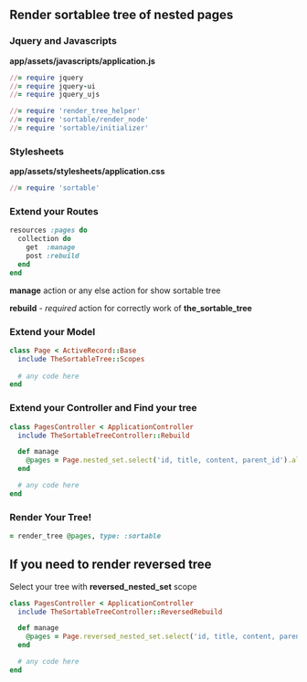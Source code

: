 ## Render sortablee tree of nested pages

### Jquery and Javascripts

**app/assets/javascripts/application.js**

```ruby
//= require jquery
//= require jquery-ui
//= require jquery_ujs
```

```ruby
//= require 'render_tree_helper'
//= require 'sortable/render_node'
//= require 'sortable/initializer'
```

### Stylesheets

**app/assets/stylesheets/application.css**

```ruby
//= require 'sortable'
```

### Extend your Routes

``` ruby
resources :pages do
  collection do
    get  :manage
    post :rebuild
  end
end
```

**manage** action or any else action for show sortable tree

**rebuild** - _required_ action for correctly work of **the_sortable_tree**

### Extend your Model

``` ruby
class Page < ActiveRecord::Base
  include TheSortableTree::Scopes
  
  # any code here
end
```

### Extend your Controller and Find your tree

``` ruby
class PagesController < ApplicationController
  include TheSortableTreeController::Rebuild

  def manage
    @pages = Page.nested_set.select('id, title, content, parent_id').all
  end

  # any code here
end
```

### Render Your Tree!

```ruby
= render_tree @pages, type: :sortable
```

## If you need to render reversed tree

Select your tree with **reversed_nested_set** scope

``` ruby
class PagesController < ApplicationController
  include TheSortableTreeController::ReversedRebuild

  def manage
    @pages = Page.reversed_nested_set.select('id, title, content, parent_id').all
  end

  # any code here
end
```